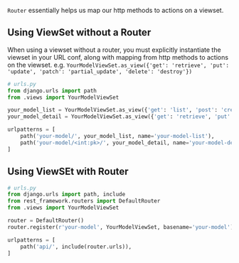 
`Router` essentially helps us map our http methods to actions on a viewset.

## Using ViewSet without a Router

When using a viewset without a router, you must explicitly instantiate the viewset in your URL conf, along with mapping from http methods to actions on the viewset.
e.g. `YourModelViewSet.as_view({'get': 'retrieve', 'put': 'update', 'patch': 'partial_update', 'delete': 'destroy'})`

```py
# urls.py
from django.urls import path
from .views import YourModelViewSet

your_model_list = YourModelViewSet.as_view({'get': 'list', 'post': 'create'})
your_model_detail = YourModelViewSet.as_view({'get': 'retrieve', 'put': 'update', 'patch': 'partial_update', 'delete': 'destroy'})

urlpatterns = [
    path('your-model/', your_model_list, name='your-model-list'),
    path('your-model/<int:pk>/', your_model_detail, name='your-model-detail'),
]
```


## Using ViewSEt with Router

```py
# urls.py
from django.urls import path, include
from rest_framework.routers import DefaultRouter
from .views import YourModelViewSet

router = DefaultRouter()
router.register(r'your-model', YourModelViewSet, basename='your-model')

urlpatterns = [
    path('api/', include(router.urls)),
]
```